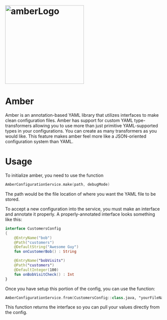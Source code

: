 # <img width="253" alt="amberLogo" src="https://github.com/98ping/amber/assets/67809373/1693ad30-1cdd-49fd-88e2-70c384391a91">
# Amber
Amber is an annotation-based YAML library that utilizes interfaces to make clean configuration files. Amber has support for custom YAML type-transformers allowing you to use more than just primitive YAML-supported types in your configurations. You can create as many transformers as you would like. This feature makes amber feel more like a JSON-oriented configuration system than YAML.

# Usage

To initialize amber, you need to use the function
```kotlin
AmberConfigurationService.make(path, debugMode)
```
The path would be the file location of where you want the YAML file to be stored. 

To accept a new configuration into the service, you must make an interface and annotate it properly. A properly-annotated interface looks something like this:
```kotlin
interface CustomersConfig
{
    @EntryName("bob")
    @Path("customers")
    @DefaultString("Awesome Guy")
    fun onCustomerBob() : String

    @EntryName("bobVisits")
    @Path("customers")
    @DefaultInteger(100)
    fun onBobVisitCheck() : Int
}
```

Once you have setup this portion of the config, you can use the function:
```kotlin
AmberConfigurationService.from(CustomersConfig::class.java, "yourFileName.yaml" )
```
This function returns the interface so you can pull your values directly from the config.
